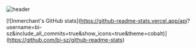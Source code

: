 ![header](https://capsule-render.vercel.app/api?type=waving&color=6994CDEE&height=300&section=header&text=Welcome%20to%20InMerchant's%20GitHub%20👋&fontSize=47)

[![Inmerchant's GitHub stats](https://github-readme-stats.vercel.app/api?
username=bi-sz&include_all_commits=true&show_icons=true&theme=cobalt)]
(https://github.com/bi-sz/github-readme-stats)

